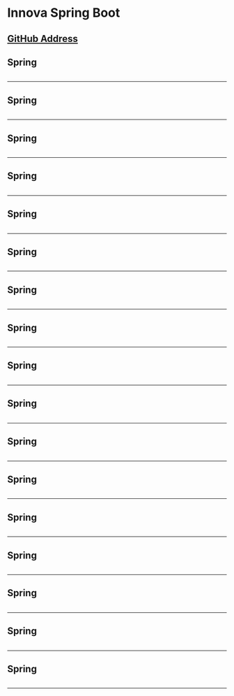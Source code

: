 # Innova Spring Boot
[GitHub Address]()
---

## Spring
```sh 
```
---

## Spring
```sh 
```
---

## Spring
```sh 
```
---

## Spring
```sh 
```
---

## Spring
```sh 
```
---

## Spring
```sh 
```
---

## Spring
```sh 
```
---

## Spring
```sh 
```
---

## Spring
```sh 
```
---

## Spring
```sh 
```
---

## Spring
```sh 
```
---

## Spring
```sh 
```
---

## Spring
```sh 
```
---

## Spring
```sh 
```
---

## Spring
```sh 
```
---

## Spring
```sh 
```
---

## Spring
```sh 
```
---


